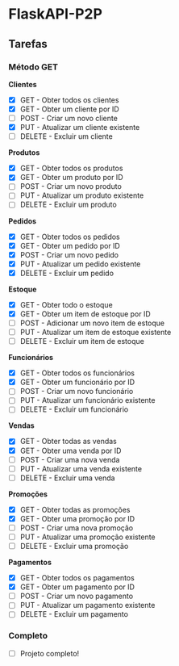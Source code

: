 # FlaskAPI-P2P

## Tarefas

### Método GET
**Clientes**

- [x] GET - Obter todos os clientes
- [x] GET - Obter um cliente por ID
- [ ] POST - Criar um novo cliente
- [x] PUT - Atualizar um cliente existente
- [ ] DELETE - Excluir um cliente

**Produtos**

- [x] GET - Obter todos os produtos
- [x] GET - Obter um produto por ID
- [ ] POST - Criar um novo produto
- [ ] PUT - Atualizar um produto existente
- [ ] DELETE - Excluir um produto

**Pedidos**

- [x] GET - Obter todos os pedidos
- [x] GET - Obter um pedido por ID
- [x] POST - Criar um novo pedido
- [x] PUT - Atualizar um pedido existente
- [x] DELETE - Excluir um pedido

**Estoque**

- [x] GET - Obter todo o estoque
- [x] GET - Obter um item de estoque por ID
- [ ] POST - Adicionar um novo item de estoque
- [ ] PUT - Atualizar um item de estoque existente
- [ ] DELETE - Excluir um item de estoque

**Funcionários**

- [x] GET - Obter todos os funcionários
- [x] GET - Obter um funcionário por ID
- [ ] POST - Criar um novo funcionário
- [ ] PUT - Atualizar um funcionário existente
- [ ] DELETE - Excluir um funcionário

**Vendas**

- [x] GET - Obter todas as vendas
- [x] GET - Obter uma venda por ID
- [ ] POST - Criar uma nova venda
- [ ] PUT - Atualizar uma venda existente
- [ ] DELETE - Excluir uma venda

**Promoções**

- [x] GET - Obter todas as promoções
- [x] GET - Obter uma promoção por ID
- [ ] POST - Criar uma nova promoção
- [ ] PUT - Atualizar uma promoção existente
- [ ] DELETE - Excluir uma promoção

**Pagamentos**

- [x] GET - Obter todos os pagamentos
- [x] GET - Obter um pagamento por ID
- [ ] POST - Criar um novo pagamento
- [ ] PUT - Atualizar um pagamento existente
- [ ] DELETE - Excluir um pagamento

### Completo

- [ ] Projeto completo!
